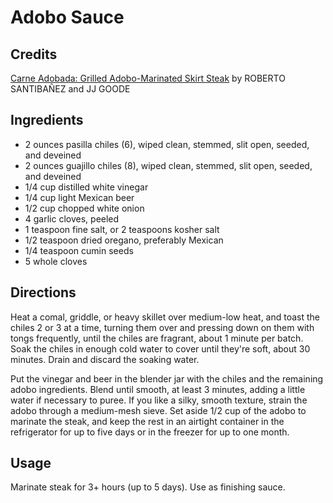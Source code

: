 # Adobo Sauce

## Credits

[Carne Adobada: Grilled Adobo-Marinated Skirt Steak](https://www.epicurious.com/recipes/food/views/carne-adobada-grilled-adobo-marinated-skirt-steak-364409) by ROBERTO SANTIBAÑEZ and JJ GOODE

## Ingredients

- 2 ounces pasilla chiles (6), wiped clean, stemmed, slit open, seeded, and deveined
- 2 ounces guajillo chiles (8), wiped clean, stemmed, slit open, seeded, and deveined
- 1/4 cup distilled white vinegar
- 1/4 cup light Mexican beer
- 1/2 cup chopped white onion
- 4 garlic cloves, peeled
- 1 teaspoon fine salt, or 2 teaspoons kosher salt
- 1/2 teaspoon dried oregano, preferably Mexican
- 1/4 teaspoon cumin seeds
- 5 whole cloves

## Directions

Heat a comal, griddle, or heavy skillet over medium-low heat, and toast the
chiles 2 or 3 at a time, turning them over and pressing down on them with tongs
frequently, until the chiles are fragrant, about 1 minute per batch. Soak the
chiles in enough cold water to cover until they're soft, about 30 minutes.
Drain and discard the soaking water.

Put the vinegar and beer in the blender jar with the chiles and the remaining
adobo ingredients. Blend until smooth, at least 3 minutes, adding a little
water if necessary to puree. If you like a silky, smooth texture, strain the
adobo through a medium-mesh sieve. Set aside 1/2 cup of the adobo to marinate
the steak, and keep the rest in an airtight container in the refrigerator for
up to five days or in the freezer for up to one month.

## Usage

Marinate steak for 3+ hours (up to 5 days). Use as finishing sauce.
